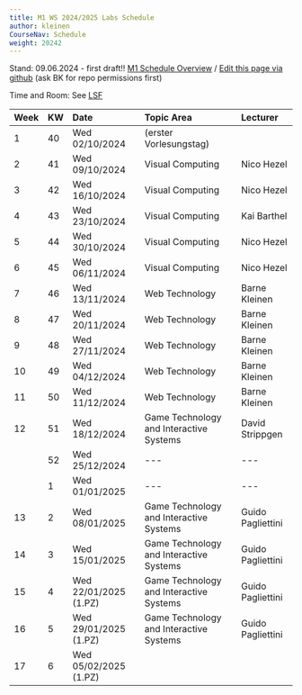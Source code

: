 ```yaml
---
title: M1 WS 2024/2025 Labs Schedule
author: kleinen
CourseNav: Schedule
weight: 20242
---
```

 
Stand: 09.06.2024 - first draft!!
[M1 Schedule Overview](/classes/m1)
/
[Edit this page via github](https://github.com/bkleinen/bkleinen.github.io/blob/main/hugo/content/classes/ws2024/m1-web/schedule/index.md) (ask BK for repo permissions first)

Time and Room: See [LSF](#tbd)


| Week | KW | Date                  | Topic Area                              | Lecturer          |
|:-----|:---|:----------------------|:----------------------------------------|:------------------|
| 1    | 40 | Wed 02/10/2024        | (erster Vorlesungstag)                  |                   |
| 2    | 41 | Wed 09/10/2024        | Visual Computing                        | Nico Hezel        |
| 3    | 42 | Wed 16/10/2024        | Visual Computing                        | Nico Hezel        |
| 4    | 43 | Wed 23/10/2024        | Visual Computing                        | Kai Barthel       |
| 5    | 44 | Wed 30/10/2024        | Visual Computing                        | Nico Hezel        |
| 6    | 45 | Wed 06/11/2024        | Visual Computing                        | Nico Hezel        |
| 7    | 46 | Wed 13/11/2024        | Web Technology                          | Barne Kleinen     |
| 8    | 47 | Wed 20/11/2024        | Web Technology                          | Barne Kleinen     |
| 9    | 48 | Wed 27/11/2024        | Web Technology                          | Barne Kleinen     |
| 10   | 49 | Wed 04/12/2024        | Web Technology                          | Barne Kleinen     |
| 11   | 50 | Wed 11/12/2024        | Web Technology                          | Barne Kleinen     |
| 12   | 51 | Wed 18/12/2024        | Game Technology and Interactive Systems | David Strippgen   |
|      | 52 | Wed 25/12/2024        | ---                             | ---                  |
|      | 1  | Wed 01/01/2025        | ---                             | ---                  |
| 13   | 2  | Wed 08/01/2025        | Game Technology and Interactive Systems | Guido Pagliettini |
| 14   | 3  | Wed 15/01/2025        | Game Technology and Interactive Systems | Guido Pagliettini |
| 15   | 4  | Wed 22/01/2025 (1.PZ) | Game Technology and Interactive Systems | Guido Pagliettini |
| 16   | 5  | Wed 29/01/2025 (1.PZ) | Game Technology and Interactive Systems | Guido Pagliettini |
| 17   | 6  | Wed 05/02/2025 (1.PZ) |                                         |                   |
